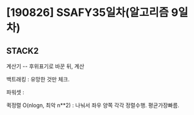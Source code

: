 # [190826] SSAFY35일차(알고리즘 9일차)

## STACK2

계산기 -- 후위표기로 바꾼 뒤, 계산



백트래킹 : 유망한 것만 체크.



파워셋 : 



퀵정렬 O(nlogn, 최악 n**2) : 나눠서 좌우 양쪽 각각 정렬수행. 평균가장빠름.

